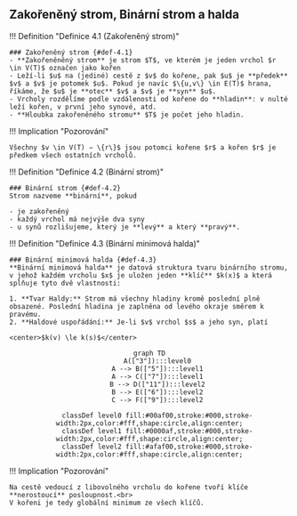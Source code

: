 ## Zakořeněný strom, Binární strom a halda

<a id="def-4.1"></a>
!!! Definition "Definice 4.1 (Zakořeněný strom)"

    ### Zakořeněný strom {#def-4.1}
    - **Zakořeněněný strom** je strom $T$, ve kterém je jeden vrchol $r \in V(T)$ označen jako kořen
    - Leží-li $u$ na (jediné) cestě z $v$ do kořene, pak $u$ je **předek** $v$ a $v$ je potomek $u$. Pokud je navíc $\{u,v\} \in E(T)$ hrana, říkáme, že $u$ je **otec** $v$ a $v$ je **syn** $u$.
    - Vrcholy rozdělíme podle vzdálenosti od kořene do **hladin**: v nulté leží kořen, v první jeho synové, atd.
    - **Hloubka zakořeněného stromu** $T$ je počet jeho hladin.

!!! Implication "Pozorování"

    Všechny $v \in V(T) − \{r\}$ jsou potomci kořene $r$ a kořen $r$ je předkem všech ostatních vrcholů.

<a id="def-4.2"></a>
!!! Definition "Definice 4.2 (Binární strom)"

    ### Binární strom {#def-4.2}
    Strom nazveme **binární**, pokud

    - je zakořeněný
    - každý vrchol má nejvýše dva syny
    - u synů rozlišujeme, který je **levý** a který **pravý**.

<a id="def-4.3"></a>
!!! Definition "Definice 4.3 (Binární minimová halda)"

    ### Binární minimová halda {#def-4.3}
    **Binární minimová halda** je datová struktura tvaru binárního stromu, v jehož každém vrcholu $x$ je uložen jeden **klíč** $k(x)$ a která splňuje tyto dvě vlastnosti:

    1. **Tvar Haldy:** Strom má všechny hladiny kromě poslední plně obsazené. Poslední hladina je zaplněna od levého okraje směrem k pravému.
    2. **Haldové uspořádání:** Je-li $v$ vrchol $s$ a jeho syn, platí
    
    <center>$k(v) \le k(s)$</center>

<div align="center">

```mermaid
graph TD
    A(["3"]):::level0
    A --> B(["5"]):::level1
    A --> C(["7"]):::level1
    B --> D(["11"]):::level2
    B --> E(["6"]):::level2
    C --> F(["9"]):::level2
    
    classDef level0 fill:#00af00,stroke:#000,stroke-width:2px,color:#fff,shape:circle,align:center;
    classDef level1 fill:#0000af,stroke:#000,stroke-width:2px,color:#fff,shape:circle,align:center;
    classDef level2 fill:#afaf00,stroke:#000,stroke-width:2px,color:#fff,shape:circle,align:center;
```

</div>

!!! Implication "Pozorování"

    Na cestě vedoucí z libovolného vrcholu do kořene tvoří klíče **nerostoucí** posloupnost.<br>
    V kořeni je tedy globální minimum ze všech klíčů.

